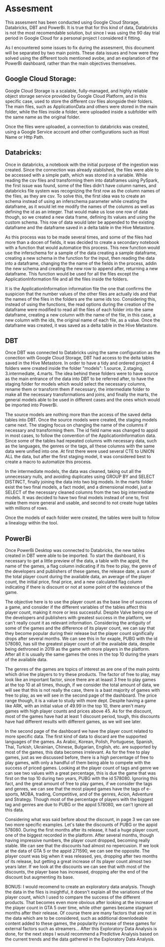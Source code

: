 # Assesment

This assesment has been conducted using Google Cloud Storage, Databricks, DBT and PowerBi. It is true that for this kind of data, Databricks is not the most recomendable solution, but since I was using the 90 day trial period in Google Cloud for a personal project I considered it fitting. 

As I encountered some issues to fix during the assesment, this document will be separated by two main points. These data issues and how were they solved using the different tools mentioned avobe, and an explanation of the PowerBi dashboard, rather than the main objectives themselves. 

## Google Cloud Storage:

Google Cloud Storage is a scalable, fully-managed, and highly reliable object storage service provided by Google Cloud Platform, and in this specific case, used to store the different csv files alongside their folders. The main files, such as ApplicationData and others were stored in the main folder, while the files inside a folder, were uploaded inside a subfolder with the same name as the original folder.

Once the files were uploaded, a connection to databricks was created, using a Google Service account and other configurations such as Host Name or Http Path. 

## Databricks:

Once in databricks, a notebook with the initial purpose of the ingestion was created. Since the connection was already stablished, the files were able to be accessed with a simple path, which was stored in a variable. While reading the csv files and transforming them into dataframes using PySpark, the first issue was found, some of the files didn't have column names, and databricks file system was recognizing the first row as the column names of the files, as they are csv. To solve this, the first idea was to create an schema instead of using an inferschema parameter while creating the dataframe, as it would let me modify the names of the columns as well as defining the id as an integer. That would make us lose one row of data though, so we created a new data frame, defining its values and using the custom schema. This row of data would later be appended to the existing dataframe and the dataframe saved in a delta table in the Hive Metastore.

As this process was to be made several times, and some of the files had more than a docen of fields, it was decided to create a secondary notebook with a function that would automatice this process. This new function would use the inferschema for a sample of the data creating a sample dataframe, creating a new schema in the function for the input, then reading the data into a dataframe, changing the the name of the fields in the process, addin the new schema and creating the new row to append after, returning a new dataframe. This function would be used for all the files except the ApplicationInformation file and all the files inside the folders.

It is the ApplicationInformation information file the one that confirms the suspicion that the number values of the other files are actually ids and that the names  of the files in the folders are the same ids too. Considering this, instead of using the functions, the read options during the creation of the dataframe were modified to read all the files of each folder into the same dataframe, creating a new column with the name of the file, in this case, a new column with the ids, the original name of each file, as a value. Once the dataframe was created, it was saved as a delta table in the Hive Metastore.

## DBT

Once DBT was connected to Databricks using the same configuration as the conection with Google Cloud Storage, DBT had access to the delta tables saved in the Hive Metastore. In order to have a tidy and ordered project 4 folders were created inside the folder "models": 1.source, 2.staging, 3.intermediate, 4.marts. The idea behind these folders were to have source as the main entrance of the data into DBT to be referred after, to have the staging folder for models which would select the necessary  columns, rename them or transform them if necessary, the intermediate folder to make all the necessary transformations and joins, and finally the marts, the general models able to be used in different cases and the ones which would be imported into PowerBi. 

The source models are nothing more than the access of the saved delta tables into DBT. Once the source models were created, the staging models came next. The staging focus on changing the name of the columns if necessary and transforming them. The id field name was changed to appid in most cases, to follow the convention of the ApplicationInformation data. Since some of the tables had repeated columns with necessary data, such as the languages, the genres or the tags, all these columns with the same data were unified into one. At first there were used several CTE to UNION ALL the data, but after the first staging model, it was considered best to create a macro to automatize this process.

In the intermediate models, the data was cleaned, taking out all the unnecessary nulls, and avoiding duplicates using GROUP BY and SELECT DISTINCT, finally joining the data into two big models. In the marts folder exist the two final models, a fact model, and a dimensional model, just a SELECT of the necessary cleaned columns from the two big intermediate models. It was decided to have two final models instead of one to, first make them more general and usable, and second to not create huge tables with millions of rows.

Once the models of each folder were created, the tables were built to follow a linealogy within the tool.

## PowerBi

Once PowerBi Desktop was connected to Databricks, the new tables created in DBT were able to be imported. To start the dashboard, it is necessary to get a little preview of the data, a table with the appid, the name of the games, a flag column indicating if its free to play, the genre of the developers and publishers of these games, the release date, a sum of the total player count during the available data, an average of the player count, the initial price, final price, and a new calculated flag column indicating if there is discount or not at some point of the existence of the game.

The objective here is to use the player count as the base line of success of a game, and consider if the different variables of the tables affect this player count, making it more or less successful. Despite Valve being one of the developers and publishers with greatest success in the platform, we can't really count it as relevant information. Considering the antiguity of some of the games and the difference of its player count, we can say that they become popular during their release but the player count significally drops after several months. We can see this in for exaple, PUBG with the id 578080, has sill the greatest player count of all the available data, despite being dethroned in 2019 as the game with more players in the platform. After all it is usually the same games the ones in the top 10 during the years of the available data.

The genres of the games are topics of interest as are one of the main points which drive the players to try these products. The factor of free to play, may look like an important factor, since there are at leaast 3 free to play games at the top 10 at all times, though, if we consider the total amount of data, we will see that this is not really the case, there is a bast majority of games with free to play, as we will see in the second page of the dashboard. The price range though, it is a value to study with more dept. Despite having a game like ARK, with an initial value of 49.99 in the top 10, there aren't many games with high player counts and prices above 45. As for the discount, most of the games have had at least 1 discount period, tough, this discounts have had different results with different games, as we will see later.

In the second page of the dashboard we have the player count related to more specific data. The first kind of data to discard are the supported languages of the games. As Arabic, Korean, Polish, Portuguese, Spanish, Thai, Turkish, Ukrainian, Chinese, Bulgarian, English, etc. are supported by most of the games, this data becomes irrelevant. As for the free to play games, just as we discussed before, there is a high percentage of free to play games, with only a handful of them being able to compete with the success of priced games. Looking at the player count of tags and genre we can see two values with a great percentage, this is due the game that was first on the top 10 during two years, PUBG with the id 578080. Ignoring this fact, and the great amount of free to play games, if we consider the tags and genres, we can see that the most played games have the tags of e-sports, MOBA, trading, Competitive, and of the genres, Acion, Adventure and Strategy. Though most of the percentage of players with the biggest tag and genres are due to PUBG or the appid 578080, we can't ignore all this data.

Considering what was said before about the discount, in page 3 we can see two more specific examples. Let's take the discounts of PUBG or the appid 578080. During the first months after its release, it had a huge player count, one of the biggest recorded in the platform. After several months, though having impressive numbers, the player count dropped, becoming really stable. We can see that the discounts had almost no repercusion. If we look at the data of GTA 5 or the appid 271590, we can see the opposite. The player count was big when it was released, yes, dropping after two months of its release, but getting a great increase of its player count almost two years later. If we look at the discounts we can see that with most of the discounts, the player base has increased, dropping afer the end of the discount but augmenting its base.



BONUS: I would recomend to create an exploratory data analysis. Though the data in the files is insightful, it doesn't explain all the variations of the player count, which I used to compare the success of the different products. That becomes even more obvious after looking at the increase of the player count in GTA 5 over time, while other games became stagnant months after their release. Of course there are many factors that are not in the data which are to be considered, such as additional downlodeable content added to these games, the popularity increase of these games for external factors such as streamers... 
After this Exploratory Data Analysis is done, for the next steps I would recommend a Predictive Analysis based on the current trends and the data gathered in the Exploratory Data Analysis. 

